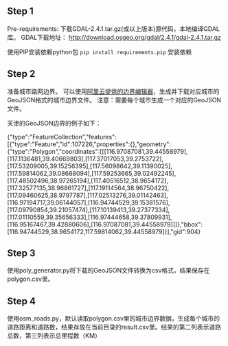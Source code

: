 
## Step 1
Pre-requirements:
下载GDAL-2.4.1.tar.gz(或以上版本)源代码，本地编译GDAL库。
GDAL下载地址： http://download.osgeo.org/gdal/2.4.1/gdal-2.4.1.tar.gz

使用PIP安装依赖python包
`pip install requirements.pip` 安装依赖

## Step 2
准备城市路网边界。
可以使用[阿里云提供的边界编辑器](http://datav.aliyun.com/portal/school/atlas/area_generator)，生成并下载对应城市的GeoJSON格式的城市边界文件。
注意：需要每个城市生成一个对应的GeoJSON文件。

天津的GeoJSON边界的例子如下：

{"type":"FeatureCollection","features":[{"type":"Feature","id":107226,"properties":{},"geometry":{"type":"Polygon","coordinates":[[[116.97087081,39.44558979],[117.1136481,39.40669803],[117.37017053,39.2753722],[117.53209005,39.15256395],[117.56098642,39.11390025],[117.59814062,39.08688094],[117.59253665,39.02492245],[117.48502496,38.97265194],[117.40516512,38.9654172],[117.32577135,38.96861727],[117.19114564,38.96750422],[117.09460625,38.9797787],[117.02513276,39.01142463],[116.97194717,39.06144057],[116.94744529,39.15381576],[117.09790854,39.21057474],[117.10139413,39.27377334],[117.01110559,39.35656333],[116.97444658,39.37809931],[116.95167467,39.42880606],[116.97087081,39.44558979]]]},"bbox":[116.94744529,38.9654172,117.59814062,39.44558979]}],"gid":904}

## Step 3
使用poly_generator.py将下载的GeoJSON文件转换为csv格式，结果保存在polygon.csv里。

## Step 4
使用osm_roads.py，默认读取polygon.csv里的城市边界数据，生成每个城市的道路距离和道路数，结果存放在当前目录的result.csv里。结果的第二列表示道路总数，第三列表示总里程数（KM）
